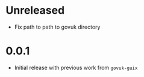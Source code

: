 # Unreleased

* Fix path to path to govuk directory

# 0.0.1

* Initial release with previous work from `govuk-guix`
